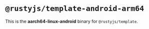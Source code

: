 # `@rustyjs/template-android-arm64`

This is the **aarch64-linux-android** binary for `@rustyjs/template`.
